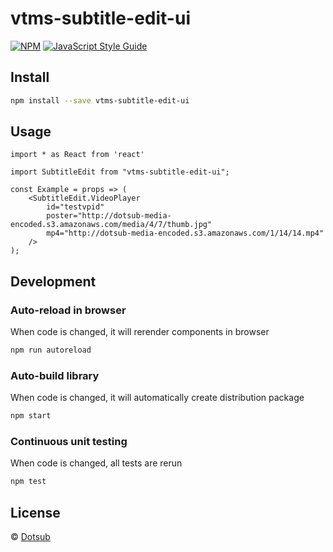 # vtms-subtitle-edit-ui

>

[![NPM](https://img.shields.io/npm/v/vtms-subtitle-edit-ui.svg)](https://www.npmjs.com/package/vtms-subtitle-edit-ui) [![JavaScript Style Guide](https://img.shields.io/badge/code_style-standard-brightgreen.svg)](https://standardjs.com)

## Install

```bash
npm install --save vtms-subtitle-edit-ui
```

## Usage

```tsx
import * as React from 'react'

import SubtitleEdit from "vtms-subtitle-edit-ui";

const Example = props => (
    <SubtitleEdit.VideoPlayer
        id="testvpid"
        poster="http://dotsub-media-encoded.s3.amazonaws.com/media/4/7/thumb.jpg"
        mp4="http://dotsub-media-encoded.s3.amazonaws.com/1/14/14.mp4"
    />
);
```

## Development

### Auto-reload in browser
When code is changed, it will rerender components in browser
```bash
npm run autoreload
```

### Auto-build library
When code is changed, it will automatically create distribution package
```bash
npm start
```

### Continuous unit testing
When code is changed, all tests are rerun
```bash
npm test
```

## License

 © [Dotsub](https://github.com/dotsub)

